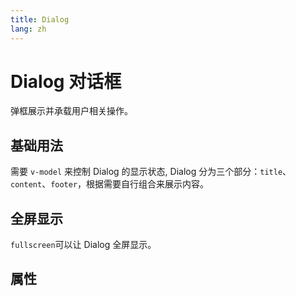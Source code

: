 ```yaml
---
title: Dialog
lang: zh
---
```


<script setup lang="ts">
  import props from "../../../example/dialog/description/zh-props.ts";
  import slots from "../../../example/dialog/description/zh-slots.ts";
</script>

# Dialog 对话框

弹框展示并承载用户相关操作。

## 基础用法

需要 `v-model` 来控制 Dialog 的显示状态, Dialog 分为三个部分：`title`、`content`、`footer`，根据需要自行组合来展示内容。

<demo src="../../../example/dialog/base.vue" />

## 全屏显示

`fullscreen`可以让 Dialog 全屏显示。

<demo src="../../../example/dialog/fullscreen.vue" />

<demo src="../../../example/dialog/modal.vue" />

## 属性

<data-table type="props" lang="zh" :data="props" />
